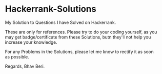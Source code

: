 # Hackerrank-Solutions
My Solution to Questions I have Solved on Hackerrank.

These are only for references. Please try to do your coding yourself, as you may get badge/certificate from these Solutions, butn they'll not help you increase your knowledge.

For any Problems in the Solutions, please let me know to rectify it as soon as possible.

Regards, 
Bhav Beri.
